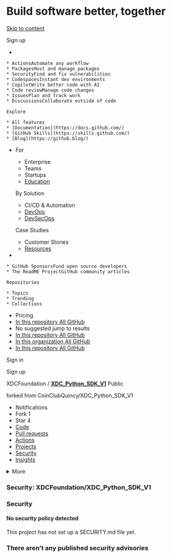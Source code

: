 # Build software better, together

[Skip to content](broken-reference)

Sign up

*

    * ActionsAutomate any workflow
    * PackagesHost and manage packages
    * SecurityFind and fix vulnerabilities
    * CodespacesInstant dev environments
    * CopilotWrite better code with AI
    * Code reviewManage code changes
    * IssuesPlan and track work
    * DiscussionsCollaborate outside of code

    Explore

    * All features
    * [Documentation](https://docs.github.com/)
    * [GitHub Skills](https://skills.github.com/)
    * [Blog](https://github.blog/)
*   For

    * Enterprise
    * Teams
    * Startups
    * [Education](https://education.github.com/)

    By Solution

    * CI/CD & Automation
    * [DevOps](https://resources.github.com/devops/)
    * [DevSecOps](https://resources.github.com/devops/fundamentals/devsecops/)

    Case Studies

    * Customer Stories
    * [Resources](https://resources.github.com/)
*

    * GitHub SponsorsFund open source developers
    * The ReadME ProjectGitHub community articles

    Repositories

    * Topics
    * Trending
    * Collections
* Pricing
* [In this repository All GitHub](broken-reference)
* No suggested jump to results
* [In this repository All GitHub](broken-reference)
* [In this organization All GitHub](broken-reference)
* [In this repository All GitHub](broken-reference)

Sign in

Sign up

XDCFoundation / [**XDC\_Python\_SDK\_V1**](broken-reference) Public

forked from CoinClubQuincy/XDC\_Python\_SDK\_V1

* Notifications
* Fork 1
* Star 4
* [Code](broken-reference)
* [Pull requests](broken-reference)
* [Actions](broken-reference)
* [Projects](broken-reference)
* [Security](broken-reference)
* [Insights](broken-reference)

<details>

<summary>More</summary>

*

</details>

### Security: XDCFoundation/XDC\_Python\_SDK\_V1

### Security

#### No security policy detected

This project has not set up a SECURITY.md file yet.

### There aren’t any published security advisories
